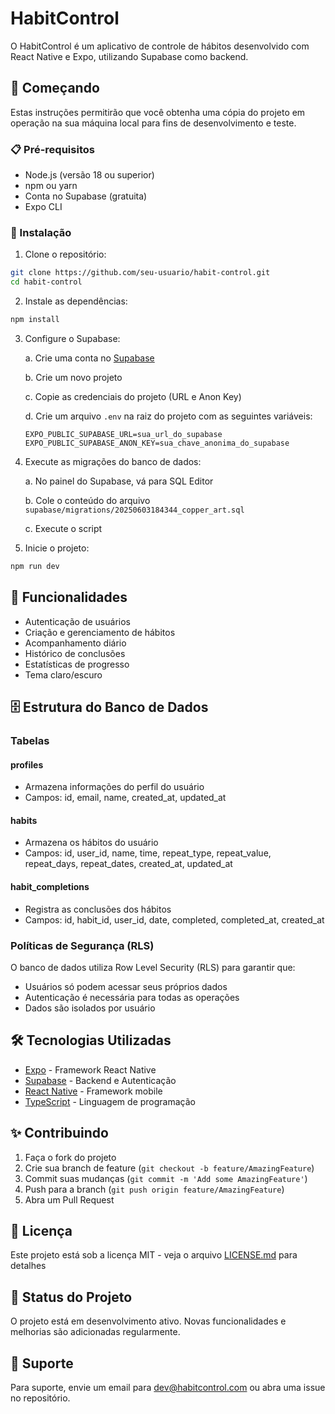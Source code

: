 # HabitControl

O HabitControl é um aplicativo de controle de hábitos desenvolvido com React Native e Expo, utilizando Supabase como backend.

## 🚀 Começando

Estas instruções permitirão que você obtenha uma cópia do projeto em operação na sua máquina local para fins de desenvolvimento e teste.

### 📋 Pré-requisitos

- Node.js (versão 18 ou superior)
- npm ou yarn
- Conta no Supabase (gratuita)
- Expo CLI

### 🔧 Instalação

1. Clone o repositório:
```bash
git clone https://github.com/seu-usuario/habit-control.git
cd habit-control
```

2. Instale as dependências:
```bash
npm install
```

3. Configure o Supabase:

   a. Crie uma conta no [Supabase](https://supabase.com)
   
   b. Crie um novo projeto
   
   c. Copie as credenciais do projeto (URL e Anon Key)
   
   d. Crie um arquivo `.env` na raiz do projeto com as seguintes variáveis:
   ```
   EXPO_PUBLIC_SUPABASE_URL=sua_url_do_supabase
   EXPO_PUBLIC_SUPABASE_ANON_KEY=sua_chave_anonima_do_supabase
   ```

4. Execute as migrações do banco de dados:
   
   a. No painel do Supabase, vá para SQL Editor
   
   b. Cole o conteúdo do arquivo `supabase/migrations/20250603184344_copper_art.sql`
   
   c. Execute o script

5. Inicie o projeto:
```bash
npm run dev
```

## 📱 Funcionalidades

- Autenticação de usuários
- Criação e gerenciamento de hábitos
- Acompanhamento diário
- Histórico de conclusões
- Estatísticas de progresso
- Tema claro/escuro

## 🗄️ Estrutura do Banco de Dados

### Tabelas

#### profiles
- Armazena informações do perfil do usuário
- Campos: id, email, name, created_at, updated_at

#### habits
- Armazena os hábitos do usuário
- Campos: id, user_id, name, time, repeat_type, repeat_value, repeat_days, repeat_dates, created_at, updated_at

#### habit_completions
- Registra as conclusões dos hábitos
- Campos: id, habit_id, user_id, date, completed, completed_at, created_at

### Políticas de Segurança (RLS)

O banco de dados utiliza Row Level Security (RLS) para garantir que:
- Usuários só podem acessar seus próprios dados
- Autenticação é necessária para todas as operações
- Dados são isolados por usuário

## 🛠️ Tecnologias Utilizadas

- [Expo](https://expo.dev/) - Framework React Native
- [Supabase](https://supabase.com/) - Backend e Autenticação
- [React Native](https://reactnative.dev/) - Framework mobile
- [TypeScript](https://www.typescriptlang.org/) - Linguagem de programação

## ✨ Contribuindo

1. Faça o fork do projeto
2. Crie sua branch de feature (`git checkout -b feature/AmazingFeature`)
3. Commit suas mudanças (`git commit -m 'Add some AmazingFeature'`)
4. Push para a branch (`git push origin feature/AmazingFeature`)
5. Abra um Pull Request

## 📄 Licença

Este projeto está sob a licença MIT - veja o arquivo [LICENSE.md](LICENSE.md) para detalhes

## 🎯 Status do Projeto

O projeto está em desenvolvimento ativo. Novas funcionalidades e melhorias são adicionadas regularmente.

## 🤝 Suporte

Para suporte, envie um email para dev@habitcontrol.com ou abra uma issue no repositório.